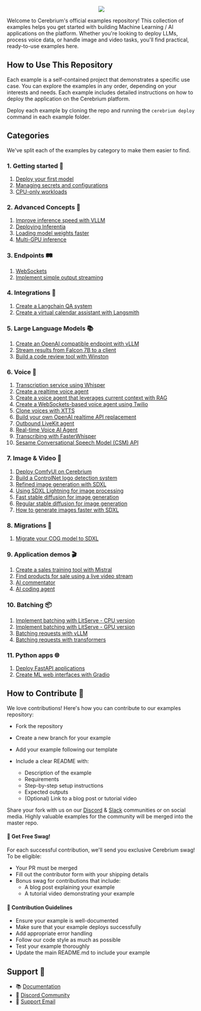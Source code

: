 <p align="center">
  <a href="https://cerebrium.ai">
    <img src="https://cerebrium-assets.s3.eu-west-1.amazonaws.com/github-examples.png">
  </a>
</p>


Welcome to Cerebrium's official examples repository! This collection of examples helps you get started with building Machine Learning / AI applications on the platform. Whether you're looking to deploy LLMs, process voice data, or handle image and video tasks, you'll find practical, ready-to-use examples here.

## How to Use This Repository

Each example is a self-contained project that demonstrates a specific use case. You can explore the examples in any order, depending on your interests and needs. Each example includes detailed instructions on how to deploy the application on the Cerebrium platform.

Deploy each example by cloning the repo and running the `cerebrium deploy` command in each example folder.

## Categories
We've split each of the examples by category to make them easier to find.

### 1. Getting started 🚀

1. [Deploy your first model](1-getting-started/1-first-cortex-deployment) 
2. [Managing secrets and configurations](1-getting-started/2-using-cerebrium-secrets)
3. [CPU-only workloads](1-getting-started/3-cpu-only)

### 2. Advanced Concepts 🧠

1. [Improve inference speed with VLLM](2-advanced-concepts/1-faster-inference-with-vllm)
2. [Deploying Inferentia](2-advanced-concepts/2-inferentia)
3. [Loading model weights faster](2-advanced-concepts/3-loading-model-weights-faster)
4. [Multi-GPU inference](2-advanced-concepts/4-multi-gpu-inference)

### 3. Endpoints 🛤
1. [WebSockets](3-endpoints/1-websockets)
2. [Implement simple output streaming](3-endpoints/2-simple-streaming)

### 4. Integrations 🤝
1. [Create a Langchain QA system](4-integrations/1-langchain-QA)
2. [Create a virtual calendar assistant with Langsmith](4-integrations/2-tool-calling-langsmith)

### 5. Large Language Models 📚

1. [Create an OpenAI compatible endpoint with vLLM](5-large-language-models/1-openai-compatible-endpoint)
2. [Stream results from Falcon 7B to a client](5-large-language-models/2-streaming-endpoint)
3. [Build a code review tool with Winston](5-large-language-models/3-winston)

### 6. Voice 🎤

1. [Transcription service using Whisper](6-voice/1-whisper-transcription)
2. [Create a realtime voice agent](6-voice/2-realtime-voice-agent)
3. [Create a voice agent that leverages current context with RAG](6-voice/3-voice-rag-agent)
4. [Create a WebSockets-based voice agent using Twilio](6-voice/4-twilio-voice-agent)
5. [Clone voices with XTTS](6-voice/5-xtts)
6. [Build your own OpenAI realtime API replacement](6-voice/6-openai-realtime-api-comparison)
7. [Outbound LiveKit agent](6-voice/7-outbound-livekit-agent)
8. [Real-time Voice AI Agent](6-voice/8-multilingual-agent)
9. [Transcribing with FasterWhisper](6-voice/9-faster-whisper)
10. [Sesame Conversational Speech Model (CSM) API](6-voice/10-sesame-voice-api)


### 7. Image & Video 📸

1. [Deploy ComfyUI on Cerebrium](7-image-and-video/1-comfyui)
2. [Build a ControlNet logo detection system](7-image-and-video/2-logo-controlnet)
3. [Refined image generation with SDXL](7-image-and-video/3-sdxl-refiner)
4. [Using SDXL Lightning for image processing](7-image-and-video/4-sdxl-lightning)
5. [Fast stable diffusion for image generation](7-image-and-video/5-fast-stable-diffusion)
6. [Regular stable diffusion for image generation](7-image-and-video/6-regular-stable-diffusion)
7. [How to generate images faster with SDXL](7-image-and-video/7-faster-image-generation)

### 8. Migrations 🚚
1. [Migrate your COG model to SDXL](8-migrations/1-cog-migration-sdxl)

### 9. Application demos 🎬
1. [Create a sales training tool with Mistral](8-application-demos/1-sales-trainer)
2. [Find products for sale using a live video stream](8-application-demos/2-ecommerce-live-stream)
3. [AI commentator](8-application-demos/3-ai-commentator)
3. [AI coding agent](8-application-demos/4-ai-coding-agent)

### 10. Batching 📦
1. [Implement batching with LitServe - CPU version](10-batching/1-litserve-batching-cpu)
2. [Implement batching with LitServe - GPU version](10-batching/2-litserve-batching-gpu)
3. [Batching requests with vLLM](10-batching/3-vllm-batching-gpu)
4. [Batching requests with transformers](10-batching/4-transformers-batching-gpu)

### 11. Python apps 🌐

1. [Deploy FastAPI applications](11-python-apps/1-asgi-fastapi-server)
2. [Create ML web interfaces with Gradio](11-python-apps/2-asgi-gradio-interface)

## How to Contribute 🤝
We love contributions! Here's how you can contribute to our examples repository:

- Fork the repository
- Create a new branch for your example
- Add your example following our template
- Include a clear README with:

  - Description of the example
  - Requirements
  - Step-by-step setup instructions
  - Expected outputs
  - (Optional) Link to a blog post or tutorial video

Share your fork with us on our [Discord](https://discord.gg/ATj6USmeE2) & [Slack](https://join.slack.com/t/cerebriumworkspace/shared_invite/zt-1qojg3eac-q4xyu5O~MeniNIg2jNeadg) communities or on social media. Highly valuable examples for the community will be merged into the master repo.

#### 🎁 Get Free Swag!
For each successful contribution, we'll send you exclusive Cerebrium swag! To be eligible:

- Your PR must be merged
- Fill out the contributor form with your shipping details
- Bonus swag for contributions that include:
  - A blog post explaining your example
  - A tutorial video demonstrating your example

#### 🦮 Contribution Guidelines 

- Ensure your example is well-documented
- Make sure that your example deploys successfully
- Add appropriate error handling
- Follow our code style as much as possible
- Test your example thoroughly
- Update the main README.md to include your example

## Support 🛟

- 📚 [Documentation](https://docs.cerebrium.ai)
- 💬 [Discord Community](https://discord.gg/ATj6USmeE2)
- 📧 [Support Email](mailto:support@cerebrium.ai)